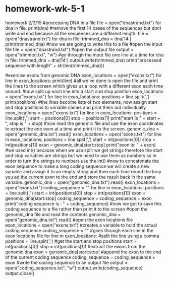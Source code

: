 # homework-wk-5-1
homework 2/3/15
#processing DNA in a file
file = open("dnastrand.txt")
for dna in file:
    print(dna)
#remove the first 14 bases of the sequences but dont write and end because all the sequences are a different length.
file = open("dnastrand.txt")
for dna in file:
    trimmed_dna = dna[14:]
    print(trimmed_dna)
#now we are going to write this to a file
#open the input file
file = open("dnastrand.txt")
#open the output file
output = open("trimmed.txt", "w")
#go through the input file one line at a time
for dna in file:
    trimmed_dna = dna[14:]
    output.write(trimmed_dna)
    print("processed sequence with length" + str(len(trimmed_dna)))


#exercise exons from genomic DNA
exon_locations = open("exons.txt")
for line in exon_locations:
    print(line)
#all we've done is open the file and print the lines to the screen which gives us a loop with a different exon each time around.
#now split up each line into a start and stop position
exon_locations = open("exons.txt")
for line in exon_locations:
    positions = line.split(',')
    print(positions)
#the lines become lists of two elements, now assign start and stop positions to variable names and print them out individually
exon_locations = open("exons.txt")
for line in exon_locations:
    positions = line.split(',')
    start = positions[0]
    stop = positions[1]
    print("start is " + start + ", stop is " + stop)
#now read the genomic file and use the exon coordinates to extract the one exon at a time and print it to the screen.
genomic_dna = open("genomic_dna.txt").read()
exon_locations = open("exons.txt")
for line in exon_locations:
    positions = line.split(',')
    start = int(positions[0])
    stop = int(positions[1])
    exon = genomic_dna[start:stop]
    print("exon is: " + exon)
#we used int() because when we use split we get strings therefore the start and stop variables are strings but we need to use them as numbers so in order to turn the strings to numbers use the int()
#now to concatenate the exon sequence to make a long coding sequence we will create a new variable and assign it to an empty string and then each time round the loop you ad the current exon to the end and store the result back in the same variable.
genomic_dna = open("genomic_dna.txt").read()
exon_locations = open("exons.txt")
coding_sequence = ""
for line in exon_locations:
    positions = line.split(',')
    start = int(positions[0])
    stop = int(positions[1])
    exon = genomic_dna[start:stop]
    coding_sequence = coding_sequence + exon
    print("coding sequence is : " + coding_sequence)
#now we got to save this coding sequence to a file rather than print it to the screen
#open the genomic_dna file and read the contents
genomic_dna = open("genomic_dna.txt").read()
#open the exon locations file
exon_locations = open("exons.txt")
#creates a variable to hold the actual coding sequence
coding_sequence = ""
#goes through each line in the exon locations file
for line in exon_locations:
#split the line using a comma
    positions = line.split(',')
#get the start and stop positions
    start = int(positions[0])
    stop = int(positions[1])
#extract the exons from the genomic dna
    exon = genomic_dna[start:stop]
#append the exon to the end of the current coding sequence
    coding_sequence = coding_sequence + exon
    #write the coding sequence to an output file
    output = open("coding_sequence.txt", "w")
    output.write(coding_sequence)
    output.close()

